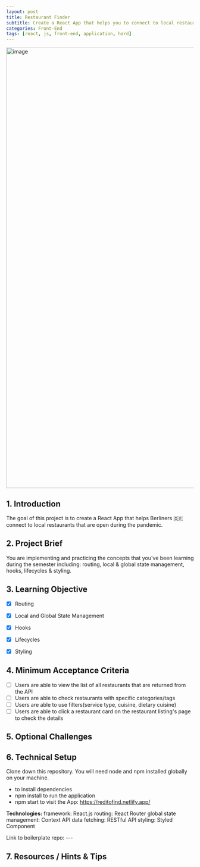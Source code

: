 ```yaml
---
layout: post
title: Restaurant Finder
subtitle: Create a React App that helps you to connect to local restaurants
categories: Front-End
tags: [react, js, front-end, application, hard]
---
```


<img width="1183" alt="image" src="https://user-images.githubusercontent.com/51905839/199744534-b32065d4-b735-48f4-8649-b17f2575d11f.png">



## 1. Introduction

The goal of this project is to create a React App that helps Berliners 🇩🇪 connect to local restaurants that are open during the pandemic. 

## 2. Project Brief 

You are implementing and practicing the concepts that you've been learning during the semester including: routing, local & global state management, hooks, lifecycles & styling.

## 3. Learning Objective

- [x] Routing
- [x] Local and Global State Management
- [x] Hooks
- [x] Lifecycles
- [x] Styling


## 4. Minimum Acceptance Criteria

- [ ] Users are able to view the list of all restaurants that are returned from the API 
- [ ] Users are able to check restaurants with specific categories/tags
- [ ] Users are able to use filters(service type, cuisine, dietary cuisine)
- [ ] Users are able to click a restaurant card on the restaurant listing's page to check the details

## 5. Optional Challenges


## 6. Technical Setup

Clone down this repository. You will need node and npm installed globally on your machine.
- to install dependencies
- npm install to run the application
- npm start to visit the App:
https://reditofind.netlify.app/

**Technologies:**
framework: React.js
routing: React Router
global state management: Context API
data fetching: RESTful API
styling: Styled Component


Link to boilerplate repo: ---

## 7. Resources / Hints & Tips

